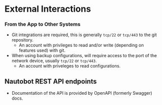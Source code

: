 # External Interactions

### From the App to Other Systems

- Git integrations are required, this is generally `tcp/22` or `tcp/443` to the git repository.
    + An account with privileges to read and/or write (depending on features used) with git.
- When using backup configurations, will require access to the port of the network device, usually `tcp/22` or `tcp/443`.
    + An account with priveleges to read configurations.

## Nautobot REST API endpoints

- Documentation of the API is provided by OpenAPI (formerly Swagger) docs.
